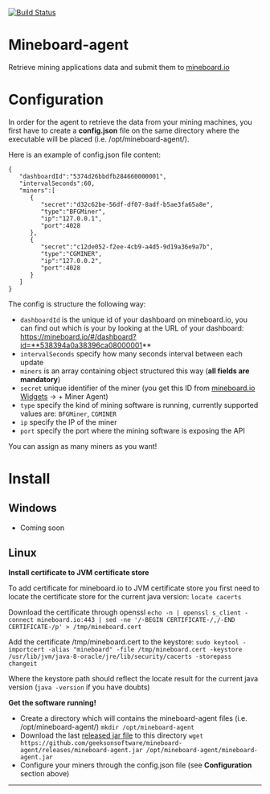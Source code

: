 [![Build Status](https://drone.io/github.com/geeksonsoftware/mineboard-agent/status.png)](https://drone.io/github.com/geeksonsoftware/mineboard-agent/latest)

Mineboard-agent
===============

Retrieve mining applications data and submit them to [mineboard.io][1]

Configuration
=============
In order for the agent to retrieve the data from your mining machines, you first have to create a **config.json** file on the same directory where the executable will be placed (i.e. /opt/mineboard-agent/).

Here is an example of config.json file content:

    {
       "dashboardId":"5374d26bbdfb284660000001",
       "intervalSeconds":60,
       "miners":[
          {
             "secret":"d32c62be-56df-df07-8adf-b5ae3fa65a8e",
             "type":"BFGMiner",
             "ip":"127.0.0.1",
             "port":4028
          },
          {
             "secret":"c12de052-f2ee-4cb9-a4d5-9d19a36e9a7b",
             "type":"CGMINER",
             "ip":"127.0.0.2",
             "port":4028
          }
       ]
    }

The config is structure the following way:

 - `dashboardId` is the unique id of your dashboard on mineboard.io, you can find out which is your by looking at the URL of your dashboard: https://mineboard.io/#/dashboard?id=**538394a0a38396ca08000001**
 - `intervalSeconds` specify how many seconds interval between each update
 - `miners` is an array containing object structured this way (**all fields are mandatory**)
  - `secret` unique identifier of the miner (you get this ID from [mineboard.io Widgets][2] -> + Miner Agent)
  - `type` specify the kind of mining software is running, currently supported values are: `BFGMiner`, `CGMINER`
  - `ip` specify the IP of the miner
  - `port` specify the port where the mining software is exposing the API

You can assign as many miners as you want!

Install
=======

Windows
-------

 - Coming soon

Linux
-----

**Install certificate to JVM certificate store**

To add certificate for mineboard.io to JVM certificate store you first need to locate the certificate store for the current java version:
`locate cacerts`

Download the certificate through openssl
`echo -n | openssl s_client -connect mineboard.io:443 | sed -ne '/-BEGIN CERTIFICATE-/,/-END CERTIFICATE-/p' > /tmp/mineboard.cert`

Add the certificate /tmp/mineboard.cert to the keystore:
`sudo keytool -importcert -alias "mineboard" -file /tmp/mineboard.cert -keystore /usr/lib/jvm/java-8-oracle/jre/lib/security/cacerts -storepass changeit`

Where the keystore path should reflect the locate result for the current java version (`java -version` if you have doubts)

**Get the software running!**

 - Create a directory which will contains the mineboard-agent files (i.e. /opt/mineboard-agent/)
  `mkdir /opt/mineboard-agent`
 - Download the last [released jar file][3] to this directory
   `wget https://github.com/geeksonsoftware/mineboard-agent/releases/mineboard-agent.jar /opt/mineboard-agent/mineboard-agent.jar`
 - Configure your miners through the config.json file (see **Configuration** section above)

----------


  [1]: https://mineboard.io
  [2]: https://mineboard.io/#/widgets
  [3]: https://github.com/geeksonsoftware/mineboard-agent/releases